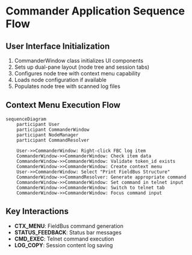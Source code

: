 # Commander Application Sequence Flow

## User Interface Initialization
1. CommanderWindow class initializes UI components
2. Sets up dual-pane layout (node tree and session tabs)
3. Configures node tree with context menu capability
4. Loads node configuration if available
5. Populates node tree with scanned log files

## Context Menu Execution Flow
```mermaid
sequenceDiagram
    participant User
    participant CommanderWindow
    participant NodeManager
    participant CommandResolver
    
    User->>CommanderWindow: Right-click FBC log item
    CommanderWindow->>CommanderWindow: Check item data
    CommanderWindow->>CommanderWindow: Validate token_id exists
    CommanderWindow->>CommanderWindow: Create context menu
    User->>CommanderWindow: Select "Print FieldBus Structure"
    CommanderWindow->>CommandResolver: Generate appropriate command
    CommanderWindow->>CommanderWindow: Set command in telnet input
    CommanderWindow->>CommanderWindow: Switch to telnet tab
    CommanderWindow->>CommanderWindow: Focus command input
```

## Key Interactions
- **CTX_MENU**: FieldBus command generation
- **STATUS_FEEDBACK**: Status bar messages
- **CMD_EXEC**: Telnet command execution
- **LOG_COPY**: Session content log saving